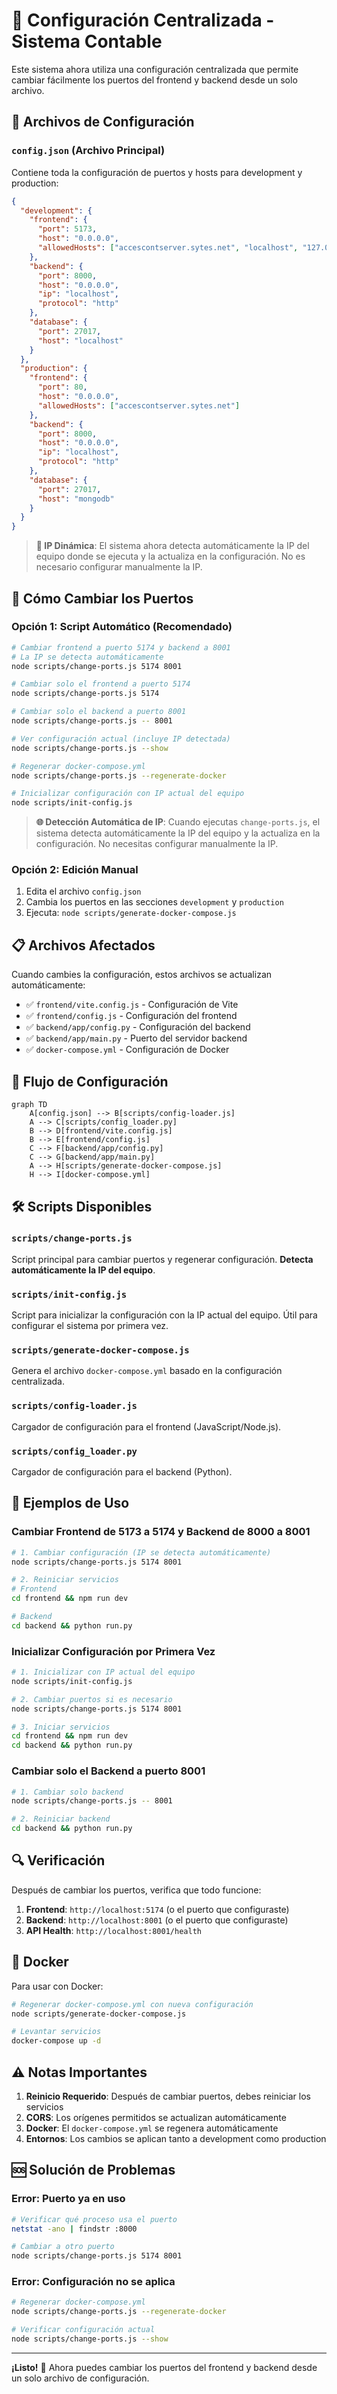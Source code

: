 # 🔧 Configuración Centralizada - Sistema Contable

Este sistema ahora utiliza una configuración centralizada que permite cambiar fácilmente los puertos del frontend y backend desde un solo archivo.

## 📁 Archivos de Configuración

### `config.json` (Archivo Principal)
Contiene toda la configuración de puertos y hosts para development y production:

```json
{
  "development": {
    "frontend": {
      "port": 5173,
      "host": "0.0.0.0",
      "allowedHosts": ["accescontserver.sytes.net", "localhost", "127.0.0.1"]
    },
    "backend": {
      "port": 8000,
      "host": "0.0.0.0",
      "ip": "localhost",
      "protocol": "http"
    },
    "database": {
      "port": 27017,
      "host": "localhost"
    }
  },
  "production": {
    "frontend": {
      "port": 80,
      "host": "0.0.0.0",
      "allowedHosts": ["accescontserver.sytes.net"]
    },
    "backend": {
      "port": 8000,
      "host": "0.0.0.0",
      "ip": "localhost",
      "protocol": "http"
    },
    "database": {
      "port": 27017,
      "host": "mongodb"
    }
  }
}
```

> **🔄 IP Dinámica**: El sistema ahora detecta automáticamente la IP del equipo donde se ejecuta y la actualiza en la configuración. No es necesario configurar manualmente la IP.

## 🚀 Cómo Cambiar los Puertos

### Opción 1: Script Automático (Recomendado)

```bash
# Cambiar frontend a puerto 5174 y backend a 8001
# La IP se detecta automáticamente
node scripts/change-ports.js 5174 8001

# Cambiar solo el frontend a puerto 5174
node scripts/change-ports.js 5174

# Cambiar solo el backend a puerto 8001
node scripts/change-ports.js -- 8001

# Ver configuración actual (incluye IP detectada)
node scripts/change-ports.js --show

# Regenerar docker-compose.yml
node scripts/change-ports.js --regenerate-docker

# Inicializar configuración con IP actual del equipo
node scripts/init-config.js
```

> **🌐 Detección Automática de IP**: Cuando ejecutas `change-ports.js`, el sistema detecta automáticamente la IP del equipo y la actualiza en la configuración. No necesitas configurar manualmente la IP.

### Opción 2: Edición Manual

1. Edita el archivo `config.json`
2. Cambia los puertos en las secciones `development` y `production`
3. Ejecuta: `node scripts/generate-docker-compose.js`

## 📋 Archivos Afectados

Cuando cambies la configuración, estos archivos se actualizan automáticamente:

- ✅ `frontend/vite.config.js` - Configuración de Vite
- ✅ `frontend/config.js` - Configuración del frontend
- ✅ `backend/app/config.py` - Configuración del backend
- ✅ `backend/app/main.py` - Puerto del servidor backend
- ✅ `docker-compose.yml` - Configuración de Docker

## 🔄 Flujo de Configuración

```mermaid
graph TD
    A[config.json] --> B[scripts/config-loader.js]
    A --> C[scripts/config_loader.py]
    B --> D[frontend/vite.config.js]
    B --> E[frontend/config.js]
    C --> F[backend/app/config.py]
    C --> G[backend/app/main.py]
    A --> H[scripts/generate-docker-compose.js]
    H --> I[docker-compose.yml]
```

## 🛠️ Scripts Disponibles

### `scripts/change-ports.js`
Script principal para cambiar puertos y regenerar configuración. **Detecta automáticamente la IP del equipo**.

### `scripts/init-config.js`
Script para inicializar la configuración con la IP actual del equipo. Útil para configurar el sistema por primera vez.

### `scripts/generate-docker-compose.js`
Genera el archivo `docker-compose.yml` basado en la configuración centralizada.

### `scripts/config-loader.js`
Cargador de configuración para el frontend (JavaScript/Node.js).

### `scripts/config_loader.py`
Cargador de configuración para el backend (Python).

## 📝 Ejemplos de Uso

### Cambiar Frontend de 5173 a 5174 y Backend de 8000 a 8001

```bash
# 1. Cambiar configuración (IP se detecta automáticamente)
node scripts/change-ports.js 5174 8001

# 2. Reiniciar servicios
# Frontend
cd frontend && npm run dev

# Backend
cd backend && python run.py
```

### Inicializar Configuración por Primera Vez

```bash
# 1. Inicializar con IP actual del equipo
node scripts/init-config.js

# 2. Cambiar puertos si es necesario
node scripts/change-ports.js 5174 8001

# 3. Iniciar servicios
cd frontend && npm run dev
cd backend && python run.py
```

### Cambiar solo el Backend a puerto 8001

```bash
# 1. Cambiar solo backend
node scripts/change-ports.js -- 8001

# 2. Reiniciar backend
cd backend && python run.py
```

## 🔍 Verificación

Después de cambiar los puertos, verifica que todo funcione:

1. **Frontend**: `http://localhost:5174` (o el puerto que configuraste)
2. **Backend**: `http://localhost:8001` (o el puerto que configuraste)
3. **API Health**: `http://localhost:8001/health`

## 🐳 Docker

Para usar con Docker:

```bash
# Regenerar docker-compose.yml con nueva configuración
node scripts/generate-docker-compose.js

# Levantar servicios
docker-compose up -d
```

## ⚠️ Notas Importantes

1. **Reinicio Requerido**: Después de cambiar puertos, debes reiniciar los servicios
2. **CORS**: Los orígenes permitidos se actualizan automáticamente
3. **Docker**: El `docker-compose.yml` se regenera automáticamente
4. **Entornos**: Los cambios se aplican tanto a development como production

## 🆘 Solución de Problemas

### Error: Puerto ya en uso
```bash
# Verificar qué proceso usa el puerto
netstat -ano | findstr :8000

# Cambiar a otro puerto
node scripts/change-ports.js 5174 8001
```

### Error: Configuración no se aplica
```bash
# Regenerar docker-compose.yml
node scripts/change-ports.js --regenerate-docker

# Verificar configuración actual
node scripts/change-ports.js --show
```

---

**¡Listo!** 🎉 Ahora puedes cambiar los puertos del frontend y backend desde un solo archivo de configuración.
